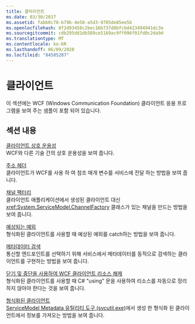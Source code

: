```yaml
---
title: 클라이언트
ms.date: 03/30/2017
ms.assetid: fabb0c70-b79b-4e58-a5d3-9705de85ee5b
ms.openlocfilehash: 8f2d93458c2bec16b737d8bfcbd423494941dc3e
ms.sourcegitcommit: cdb295dd1db589ce5169ac9ff096f01fd0c2da9d
ms.translationtype: MT
ms.contentlocale: ko-KR
ms.lasthandoff: 06/09/2020
ms.locfileid: "84585287"
---
```

# <a name="client"></a>클라이언트
이 섹션에는 WCF (Windows Communication Foundation) 클라이언트 응용 프로그램을 보여 주는 샘플이 포함 되어 있습니다.  
  
## <a name="in-this-section"></a>섹션 내용  
 [클라이언트 상호 운용성](client-interoperability.md)  
 WCF와 다른 기술 간의 상호 운용성을 보여 줍니다.  
  
 [주소 헤더](address-headers.md)  
 클라이언트가 WCF를 사용 하 여 참조 매개 변수를 서비스에 전달 하는 방법을 보여 줍니다.  
  
 [채널 팩터리](channel-factory.md)  
 클라이언트 애플리케이션에서 생성된 클라이언트 대신 <xref:System.ServiceModel.ChannelFactory> 클래스가 있는 채널을 만드는 방법을 보여 줍니다.  
  
 [예상되는 예외](expected-exceptions.md)  
 형식화된 클라이언트를 사용할 때 예상된 예외를 catch하는 방법을 보여 줍니다.  
  
 [메타데이터 검색](retrieve-metadata.md)  
 통신할 엔드포인트를 선택하기 위해 서비스에서 메타데이터를 동적으로 검색하는 클라이언트를 구현하는 방법을 보여 줍니다.  
  
 [닫기 및 중단을 사용하여 WCF 클라이언트 리소스 해제](use-close-abort-release-wcf-client-resources.md)  
 형식화된 클라이언트를 사용할 때 C# "using" 문을 사용하여 리소스를 자동으로 정리하지 않아야 한다는 것을 보여 줍니다.  
  
 [형식화된 클라이언트](typed-client.md)  
 [ServiceModel Metadata 유틸리티 도구 (svcutil.exe)](../servicemodel-metadata-utility-tool-svcutil-exe.md)에서 생성 한 형식화 된 클라이언트에서 정보를 가져오는 방법을 보여 줍니다.
